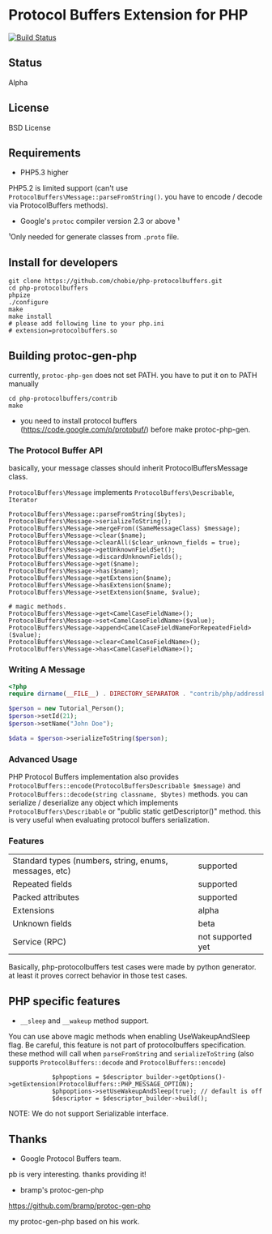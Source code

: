 Protocol Buffers Extension for PHP
==================================

[![Build Status](https://secure.travis-ci.org/chobie/php-protocolbuffers.png)](http://travis-ci.org/chobie/php-protocolbuffers)

## Status

Alpha

## License

BSD License

## Requirements

* PHP5.3 higher

PHP5.2 is limited support (can't use `ProtocolBuffers\Message::parseFromString()`. you have to encode / decode via ProtocolBuffers methods).

* Google's `protoc` compiler version 2.3 or above ¹

 ¹Only needed for generate classes from `.proto` file.


## Install for developers

    git clone https://github.com/chobie/php-protocolbuffers.git
    cd php-protocolbuffers
    phpize
    ./configure
    make
    make install
    # please add following line to your php.ini
    # extension=protocolbuffers.so

## Building protoc-gen-php

currently, `protoc-php-gen` does not set PATH. you have to put it on to PATH manually

    cd php-protocolbuffers/contrib
    make

* you need to install protocol buffers (https://code.google.com/p/protobuf/)  before make protoc-php-gen.

### The Protocol Buffer API

basically, your message classes should inherit ProtocolBuffersMessage class.

`ProtocolBuffers\Message` implements `ProtocolBuffers\Describable`, `Iterator`

````
ProtocolBuffers\Message::parseFromString($bytes);
ProtocolBuffers\Message->serializeToString();
ProtocolBuffers\Message->mergeFrom((SameMessageClass) $message);
ProtocolBuffers\Message->clear($name);
ProtocolBuffers\Message->clearAll($clear_unknown_fields = true);
ProtocolBuffers\Message->getUnknownFieldSet();
ProtocolBuffers\Message->discardUnknownFields();
ProtocolBuffers\Message->get($name);
ProtocolBuffers\Message->has($name);
ProtocolBuffers\Message->getExtension($name);
ProtocolBuffers\Message->hasExtension($name);
ProtocolBuffers\Message->setExtension($name, $value);

# magic methods.
ProtocolBuffers\Message->get<CamelCaseFieldName>();
ProtocolBuffers\Message->set<CamelCaseFieldName>($value);
ProtocolBuffers\Message->append<CamelCaseFieldNameForRepeatedField>($value);
ProtocolBuffers\Message->clear<CamelCaseFieldName>();
ProtocolBuffers\Message->has<CamelCaseFieldName>();
````

### Writing A Message

````php
<?php
require dirname(__FILE__) . DIRECTORY_SEPARATOR . "contrib/php/addressbook.proto.php";

$person = new Tutorial_Person();
$person->setId(21);
$person->setName("John Doe");

$data = $person->serializeToString($person);
````
### Advanced Usage

PHP Protocol Buffers implementation also provides `ProtocolBuffers::encode(ProtocolBuffersDescribable $message)` and `ProtocolBuffers::decode(string classname, $bytes)` methods.
you can serialize / deserialize any object which implements `ProtocolBuffers\Describable` or "public static getDescriptor()" method. this is very useful when
evaluating protocol buffers serialization.


### Features

<table>
  <tr>
    <td>Standard types (numbers, string, enums, messages, etc)</td><td>supported</td>
  </tr>
  <tr>
    <td>Repeated fields</td><td>supported</td>
  </tr>
  <tr>
    <td>Packed attributes</td><td>supported</td>
  </tr>
  <tr>
    <td>Extensions</td><td>alpha</td>
  </tr>
  <tr>
    <td>Unknown fields</td><td>beta</td>
  </tr>
  <tr>
    <td>Service (RPC)</td><td>not supported yet</td>
  </tr>
</table>

Basically, php-protocolbuffers test cases were made by python generator.
at least it proves correct behavior in those test cases.

## PHP specific features

* `__sleep` and `__wakeup` method support.

You can use above magic methods when enabling UseWakeupAndSleep flag. Be careful, this feature is not part of protocolbuffers specification.
these method will call when `parseFromString` and `serializeToString` (also supports `ProtocolBuffers::decode` and `ProtocolBuffers::encode`)


````
            $phpoptions = $descriptor_builder->getOptions()->getExtension(ProtocolBuffers::PHP_MESSAGE_OPTION);
            $phpoptions->setUseWakeupAndSleep(true); // default is off
            $descriptor = $descriptor_builder->build();
````

NOTE: We do not support Serializable interface.

## Thanks

- Google Protocol Buffers team.

pb is very interesting. thanks providing it!

- bramp's protoc-gen-php

https://github.com/bramp/protoc-gen-php

my protoc-gen-php based on his work.
